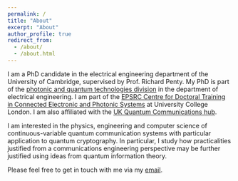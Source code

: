 ```yaml
---
permalink: /
title: "About"
excerpt: "About"
author_profile: true
redirect_from: 
  - /about/
  - /about.html
---
```


I am a PhD candidate in the electrical engineering department of the University of Cambridge, supervised by Prof. Richard Penty. My PhD is part of the [photonic and quantum technologies division](https://ee.eng.cam.ac.uk/index.php/photonic-and-quantum-technologies/) in the department of electrical engineering. I am part of the [EPSRC Centre for Doctoral Training in Connected Electronic and Photonic Systems](https://www.ceps-cdt.org/) at University College London. I am also affiliated with the [UK Quantum Communications hub](https://www.quantumcommshub.net/).

I am interested in the physics, engineering and computer science of continuous-variable quantum communication systems with particular application to quantum cryptography. In particular, I study how practicalities justified from a communications engineering perspective may be further justified using ideas from quantum information theory.

Please feel free to get in touch with me via my [email](mailto:aa2301@cam.ac.uk).